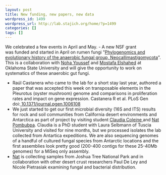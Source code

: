 ```yaml
---
layout: post
title: New funding, new papers, new data
wordpress_id: 1499
wordpress_url: http://lab.stajich.org/home/?p=1499
categories: []
tags: []
---
```

We celebrated a few events in April and May. - A new NSF grant was funded and started in April on rumen fungi "[Phylogenomics and evolutionary history of the anaerobic fungal group, Neocallimastigomycota](http://www.nsf.gov/awardsearch/showAward?AWD_ID=1557110)". This is a collaboration with [Noha Youssef](https://microbiology.okstate.edu/faculty/mostafa/people.html) and [Mostafa Elshahed](https://microbiology.okstate.edu/faculty/mostafa/elshahed.html) at Oklahoma State University and will give the opportunity to work on systematics of these anaerobic gut fungi.
 - Raúl Castanera who came to the lab for a short stay last year, authored a paper that was accepted this week on transposable elements in the Pleurotus (oyster mushroom) genome and comparisons in proliferation rates and impact on gene expression. Castanera R et al. PLoS Gen doi:[ 10.1371/journal.pgen.1006108](http://dx.doi.org/10.1371/journal.pgen.1006108)
 - We just started to get our first microbial diversity (16S and ITS) results for rock and soil communities from California desert environments and Antarctica as part of project by visiting student [Claudia Coleine ](http://lab.stajich.org/home/people/)and [Nat Pombubpa](http://lab.stajich.org/home/people/nuttapon-pombubpa/). Claudia is a PhD student with Laura Selbmann of Tuscia University and visited for nine months, but we processed isolates the lab collected from Antartica expeditions. We are also sequencing genomes of a handful of cultured fungal species from Antarctic locations and the first assemblies look pretty good (200-400 contigs for these 25-40Mb genomes) for a MiSeq only assembly.
 - [Nat](http://lab.stajich.org/home/people/nuttapon-pombubpa/) is collecting samples from Joshua Tree National Park and in collaboration with other desert crust researchers Paul De Ley and Nicole Pietrasiak examining fungal and bacterial distribution.
